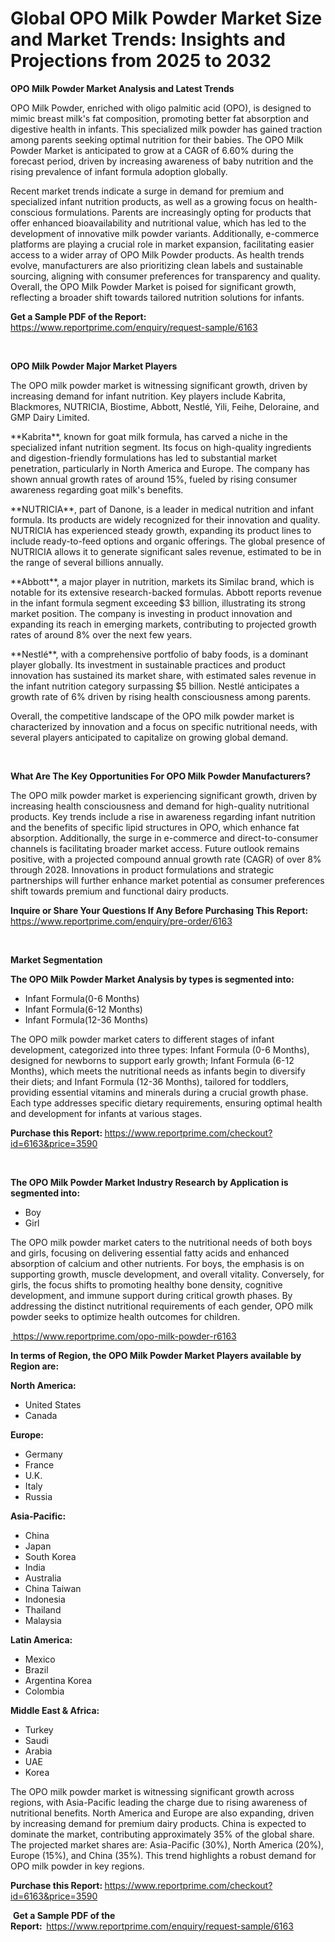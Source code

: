 <p><h1>Global OPO Milk Powder Market Size and Market Trends: Insights and Projections from 2025 to 2032</h1></p><p><strong>OPO Milk Powder Market Analysis and Latest Trends</strong></p>
<p><p>OPO Milk Powder, enriched with oligo palmitic acid (OPO), is designed to mimic breast milk's fat composition, promoting better fat absorption and digestive health in infants. This specialized milk powder has gained traction among parents seeking optimal nutrition for their babies. The OPO Milk Powder Market is anticipated to grow at a CAGR of 6.60% during the forecast period, driven by increasing awareness of baby nutrition and the rising prevalence of infant formula adoption globally.</p><p>Recent market trends indicate a surge in demand for premium and specialized infant nutrition products, as well as a growing focus on health-conscious formulations. Parents are increasingly opting for products that offer enhanced bioavailability and nutritional value, which has led to the development of innovative milk powder variants. Additionally, e-commerce platforms are playing a crucial role in market expansion, facilitating easier access to a wider array of OPO Milk Powder products. As health trends evolve, manufacturers are also prioritizing clean labels and sustainable sourcing, aligning with consumer preferences for transparency and quality. Overall, the OPO Milk Powder Market is poised for significant growth, reflecting a broader shift towards tailored nutrition solutions for infants.</p></p>
<p><strong>Get a Sample PDF of the Report:&nbsp;</strong> <a href="https://www.reportprime.com/enquiry/request-sample/6163?utm_campaign=4440&utm_medium=2&utm_source=Github&utm_content=ia&utm_term=14052025&utm_id=opo-milk-powder">https://www.reportprime.com/enquiry/request-sample/6163</a></p>
<p>&nbsp;</p>
<p><strong>OPO Milk Powder Major Market Players</strong></p>
<p><p>The OPO milk powder market is witnessing significant growth, driven by increasing demand for infant nutrition. Key players include Kabrita, Blackmores, NUTRICIA, Biostime, Abbott, Nestlé, Yili, Feihe, Deloraine, and GMP Dairy Limited.</p><p>**Kabrita**, known for goat milk formula, has carved a niche in the specialized infant nutrition segment. Its focus on high-quality ingredients and digestion-friendly formulations has led to substantial market penetration, particularly in North America and Europe. The company has shown annual growth rates of around 15%, fueled by rising consumer awareness regarding goat milk's benefits.</p><p>**NUTRICIA**, part of Danone, is a leader in medical nutrition and infant formula. Its products are widely recognized for their innovation and quality. NUTRICIA has experienced steady growth, expanding its product lines to include ready-to-feed options and organic offerings. The global presence of NUTRICIA allows it to generate significant sales revenue, estimated to be in the range of several billions annually.</p><p>**Abbott**, a major player in nutrition, markets its Similac brand, which is notable for its extensive research-backed formulas. Abbott reports revenue in the infant formula segment exceeding $3 billion, illustrating its strong market position. The company is investing in product innovation and expanding its reach in emerging markets, contributing to projected growth rates of around 8% over the next few years.</p><p>**Nestlé**, with a comprehensive portfolio of baby foods, is a dominant player globally. Its investment in sustainable practices and product innovation has sustained its market share, with estimated sales revenue in the infant nutrition category surpassing $5 billion. Nestlé anticipates a growth rate of 6% driven by rising health consciousness among parents.</p><p>Overall, the competitive landscape of the OPO milk powder market is characterized by innovation and a focus on specific nutritional needs, with several players anticipated to capitalize on growing global demand.</p></p>
<p>&nbsp;</p>
<p><strong>What Are The Key Opportunities For OPO Milk Powder Manufacturers?</strong></p>
<p><p>The OPO milk powder market is experiencing significant growth, driven by increasing health consciousness and demand for high-quality nutritional products. Key trends include a rise in awareness regarding infant nutrition and the benefits of specific lipid structures in OPO, which enhance fat absorption. Additionally, the surge in e-commerce and direct-to-consumer channels is facilitating broader market access. Future outlook remains positive, with a projected compound annual growth rate (CAGR) of over 8% through 2028. Innovations in product formulations and strategic partnerships will further enhance market potential as consumer preferences shift towards premium and functional dairy products.</p></p>
<p><strong>Inquire or Share Your Questions If Any Before Purchasing This Report:</strong> <a href="https://www.reportprime.com/enquiry/pre-order/6163?utm_campaign=4440&utm_medium=2&utm_source=Github&utm_content=ia&utm_term=14052025&utm_id=opo-milk-powder">https://www.reportprime.com/enquiry/pre-order/6163</a></p>
<p>&nbsp;</p>
<p><strong>Market Segmentation</strong></p>
<p><strong>The OPO Milk Powder Market Analysis by types is segmented into:</strong></p>
<p><ul><li>Infant Formula(0-6 Months)</li><li>Infant Formula(6-12 Months)</li><li>Infant Formula(12-36 Months)</li></ul></p>
<p><p>The OPO milk powder market caters to different stages of infant development, categorized into three types: Infant Formula (0-6 Months), designed for newborns to support early growth; Infant Formula (6-12 Months), which meets the nutritional needs as infants begin to diversify their diets; and Infant Formula (12-36 Months), tailored for toddlers, providing essential vitamins and minerals during a crucial growth phase. Each type addresses specific dietary requirements, ensuring optimal health and development for infants at various stages.</p></p>
<p><strong>Purchase this Report:&nbsp;</strong><a href="https://www.reportprime.com/checkout?id=6163&price=3590&utm_campaign=4440&utm_medium=2&utm_source=Github&utm_content=ia&utm_term=14052025&utm_id=opo-milk-powder">https://www.reportprime.com/checkout?id=6163&price=3590</a></p>
<p>&nbsp;</p>
<p><strong>The OPO Milk Powder Market Industry Research by Application is segmented into:</strong></p>
<p><ul><li>Boy</li><li>Girl</li></ul></p>
<p><p>The OPO milk powder market caters to the nutritional needs of both boys and girls, focusing on delivering essential fatty acids and enhanced absorption of calcium and other nutrients. For boys, the emphasis is on supporting growth, muscle development, and overall vitality. Conversely, for girls, the focus shifts to promoting healthy bone density, cognitive development, and immune support during critical growth phases. By addressing the distinct nutritional requirements of each gender, OPO milk powder seeks to optimize health outcomes for children.</p></p>
<p><a href="https://www.reportprime.com/opo-milk-powder-r6163?utm_campaign=4440&utm_medium=2&utm_source=Github&utm_content=ia&utm_term=14052025&utm_id=opo-milk-powder">&nbsp;https://www.reportprime.com/opo-milk-powder-r6163</a></p>
<p><strong>In terms of Region, the OPO Milk Powder Market Players available by Region are:</strong></p>
<p>
    <p> <strong> North America: </strong>
        <ul>
            <li>United States</li>
            <li>Canada</li>
        </ul>
        </p> 
    <p> <strong> Europe: </strong>
        <ul>
            <li>Germany</li>
            <li>France</li>
            <li>U.K.</li>
            <li>Italy</li>
            <li>Russia</li>
        </ul>
        </p> 
    <p> <strong> Asia-Pacific: </strong>
        <ul>
            <li>China</li>
            <li>Japan</li>
            <li>South Korea</li>
            <li>India</li>
            <li>Australia</li>
            <li>China Taiwan</li>
            <li>Indonesia</li>
            <li>Thailand</li>
            <li>Malaysia</li>
        </ul>
        </p> 
    <p> <strong> Latin America: </strong>
        <ul>
            <li>Mexico</li>
            <li>Brazil</li>
            <li>Argentina Korea</li>
            <li>Colombia</li>
        </ul>
        </p> 
    <p> <strong> Middle East & Africa: </strong>
        <ul>
            <li>Turkey</li>
            <li>Saudi</li>
            <li>Arabia</li>
            <li>UAE</li>
            <li>Korea</li>
        </ul>
    </p>
    </p>
<p><p>The OPO milk powder market is witnessing significant growth across regions, with Asia-Pacific leading the charge due to rising awareness of nutritional benefits. North America and Europe are also expanding, driven by increasing demand for premium dairy products. China is expected to dominate the market, contributing approximately 35% of the global share. The projected market shares are: Asia-Pacific (30%), North America (20%), Europe (15%), and China (35%). This trend highlights a robust demand for OPO milk powder in key regions.</p></p>
<p><strong>Purchase this Report: </strong><a href="https://www.reportprime.com/checkout?id=6163&price=3590&utm_campaign=4440&utm_medium=2&utm_source=Github&utm_content=ia&utm_term=14052025&utm_id=opo-milk-powder">https://www.reportprime.com/checkout?id=6163&price=3590</a></p>
<p>&nbsp;<strong>Get a Sample PDF of the Report:&nbsp;&nbsp;</strong><a href="https://www.reportprime.com/enquiry/request-sample/6163?utm_campaign=4440&utm_medium=2&utm_source=Github&utm_content=ia&utm_term=14052025&utm_id=opo-milk-powder">https://www.reportprime.com/enquiry/request-sample/6163</a></p>
<p><strong></strong></p>
<p><p></p><p></p><p></p></p>